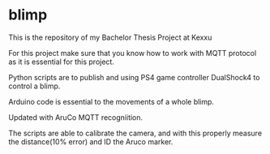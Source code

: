 # blimp
This is the repository of my Bachelor Thesis Project at Kexxu

For this project make sure that you know how to work with MQTT protocol as it is essential for this project.

Python scripts are to publish and using PS4 game controller DualShock4 to control a blimp.

Arduino code is essential to the movements of a whole blimp.

Updated with AruCo MQTT recogniition.

The scripts are able to calibrate the camera, and with this properly measure the distance(10% error) and ID the Aruco marker.
